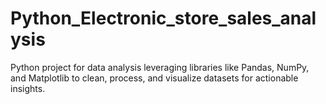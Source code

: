 # Python_Electronic_store_sales_analysis
Python project for data analysis leveraging libraries like Pandas, NumPy, and Matplotlib to clean, process, and visualize datasets for actionable insights.
